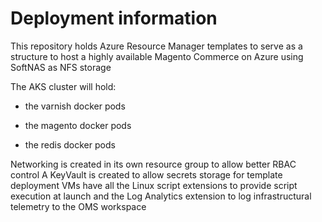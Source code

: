 # Deployment information

This repository holds Azure Resource Manager templates to serve as a structure to host a highly available Magento Commerce on Azure using SoftNAS as NFS storage

The AKS cluster will hold:

- the varnish docker pods

- the magento docker pods

- the redis docker pods

Networking is created in its own resource group to allow better RBAC control
A KeyVault is created to allow secrets storage for template deployment
VMs have all the Linux script extensions to provide script execution at launch and the Log Analytics extension to log infrastructural telemetry to the OMS workspace
